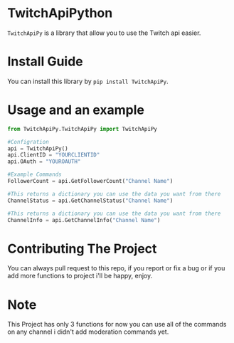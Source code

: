 # **TwitchApiPython**

`TwitchApiPy` is a library that allow you to use the Twitch api easier.

# **Install Guide**
You can install this library by `pip install TwitchApiPy`.

# **Usage and an example**

```python
from TwitchApiPy.TwitchApiPy import TwitchApiPy

#Configration
api = TwitchApiPy()
api.ClientID = "YOURCLIENTID"
api.OAuth = "YOUROAUTH"

#Example Commands
FollowerCount = api.GetFollowerCount("Channel Name")

#This returns a dictionary you can use the data you want from there
ChannelStatus = api.GetChannelStatus("Channel Name")

#This returns a dictionary you can use the data you want from there
ChannelInfo = api.GetChannelInfo("Channel Name")
```

# **Contributing The Project**

You can always pull request to this repo, if you report or fix a bug or if you add more functions to project i'll be happy, enjoy.

# **Note**

This Project has only 3 functions for now you can use all of the commands on any channel i didn't add moderation commands yet.




